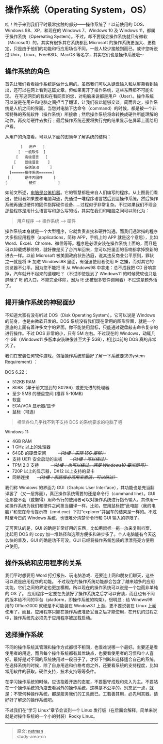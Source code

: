 # 操作系统（Operating System，OS）

哇！终于来到我们平时最常接触的部分——操作系统了！以前使用的 DOS、Windows 98、XP，和现在的 Windows 7、Windows 10 及 Windows 11，都属于操作系统（Opereating System）。不过，却不要误会操作系统就只有微软（Microsoft）的，其实有很多其它系统都比 Microsoft 的操作系统更强大、更稳定，只是由于他们的功能和行应用场合不同，一般人较少接触到而已。或许您听说过 Unix、Linux、FreeBSD、MacOS 等名字，其实它们也是操作系统哦～

## 操作系统的角色

首先让我们看看操作系统是做什么用的。虽然我们可以从键盘输入和从屏幕看到输出，还可以在网上看到这篇文章。但如果离开了操作系统，这些东西都不可能实现。
在写这网页的我和在看网页的您，对电脑来说都是用户（User）。操作系统可以说是在用户和电脑之间担当了翻译，让我们彼此能够交谈。简而言之，操作系统是人机之间的界面。当您对电脑下达命令（command）的时候，都是被一个非常特殊的系统软件（操作系统）所接收﹔然后操作系统将命转换成硬件所能理解的动作，再交给硬件去执行﹔最后操作系统还要将执行完的结果显示在屏幕上面给用户看。

从用户的角度看，可以从下面的图简单了解系统的结构：

```text
       [   用户   ]
      [  一般软件  ]
     [   高级语言   ]
    [    低级语言    ]
   [     系统驱动     ]
  [======操作系统======]
 [       硬件内固件     ]
[          硬件          ]
```

如前文所述，[电脑是台笨机器](./what_is_computer.md)。它的智慧都是来自人们编写的程序。从上图我们看出，使用者如果要和电脑沟通，先通过一堆程序语言然后到达操作系统，然后操作系统再通过硬件的固件指挥硬件设备……过程似乎非常复杂。不过如果我们不理会那些程序是用什么语言写和怎么写的话，其实在我们和电脑之间可以简化为：

> 用户程序 --> 操作系统 --> 硬件

操作系统本身就是一个大型程序，它就负责直接和硬件沟通。而我们通常指的程序大多指应用程序（applications，简称 APP，手机上的 APP 就是这个意思），比如 Word、Excel、Chrome、微信等等。程序是必须安装在操作系统上面的，而且是可以卸载或移除的，就好像是买了台汽车回来，您可以把里面的音响都拿掉换新的进去一样。以前 Microsoft 被美国政府状告法庭，说其违反商业公平原则，罪状之一就是将 IE 加进 Windows98 里面，有强迫使用者使用 IE 之嫌，而对其它的浏览器不公平。因为您不能把 IE 从 Windows98 中拿走：总不成我把 CD 音响拿掉，汽车就开不起来的道理吧？（不过即使是到了 Windows11 的时候微软也只是屏蔽了 IE 的入口，不能完全移除，因为 IE 还被很多软件调用着）不过这是题外话了。

## 揭开操作系统的神秘面纱

不知道大家有没有听过 DOS（Disk Operating System）。它可以说是 Windows 的前身，也是由微软开发的。DOS 系统没有我们现在常用的图形界面，就是一个黑底的上面有着许多文字的界面。你不能使用鼠标，只能通过键盘敲击命令复杂的进行操作。不过 DOS 非常的小，只有 5M 左右。不过现在的 Windows，动辄几个 GB（Windows11 多版本安装映像甚至大于 5GB），相比以前的 DOS 真的非常大了。

我们在安装任何软件游戏，包括操作系统前最好了解一下系统要求(System Requirement) ：

DOS 6.22：

- 512KB RAM
- 8088（早于前文提到的 80286）或更先进的处理器
- 至少 5MB 的硬盘空间 (推荐 5-10MB)
- 软盘
- EGA/VGA 显示器/显卡
- 鼠标（可选）

> 相信各位几乎找不到不支持 DOS 的系统要求的电脑了吧

Windows 11:

- 4GB RAM
- 1 GHz 以上的处理器
- 64GB 的硬盘空间 &ensp;&ensp;&ensp;&ensp;&ensp;~~_（吐槽：实际 15G 足够）_~~
- 支持 UEFI 安全启动的主板 &ensp;&ensp;&ensp;~~_（吐槽：可以绕过）_~~
- TPM 2.0 支持 &ensp;&ensp;&ensp;&ensp;&ensp;~~_（吐槽：也可以绕过，满足 Windows10 要求即可）_~~
- 720P 以上的显示器，DX12 以上支持的显卡
- 网络连接 &ensp;&ensp;&ensp;~~_（吐槽：家庭版必须用来激活，可以绕过）_~~

我们称 Windows 的界面为 GUI（Grahpic User Interface），其功能也是充当翻译罢了（又一层界面），真正操作系统需要的还是命令行（command line）。GUI 让那些不会（或懒得）用命令行的使用者可以对操作系统进行指令输入，其作用一如操作系统为我们和硬件之间担当翻译一样。比如，您用鼠标按“此电脑（我的电脑）”和您在命令提示符（cmd.exe）下打“explorer”并回车的结果是一样的。不过时至今日的 Windows 系统，也很难分清楚命令行和 GUI 输入的界限了。

无可否认的是，GUI 的确是非常好用的东西，比如用鼠标一拖一放来复制档案，比起用 DOS 的 copy 加一堆路径和选项方便多和进步多了。个人电脑能有今天这么快的普及，GUI 的确是功不可没。GUI 已经将操作系统包装的漂漂亮亮方便用户使用。

## 操作系统和应用程序的关系

我们平时想要用 Word 打打报告、玩电脑游戏、还要连上网和朋友们聊天，这些可以说是应用程序的功能。
不过现在的操作系统功能都会包含了越来越多的应用功能，它们之间的界定也更加模糊，所以现在的操作系统可以说是一个包而非单纯的 OS 了。
应用程序一定要在先装好了操作系统之后才可以安装，而且也有不同的版本给不同的平台（platform，即操作系统的构架）。很明显﹕给 Windws98 用的 Office2000 就硬是不可能装在 Window3.1 上面，更不要说装在 Linux 上面使用了。而且，应用程序只能在操作系统准备妥当之后才能使用，在开机的过程之中，操作系统先必须先于应用程序被加载启动。

## 选择操作系统

不同的操作系统其管理和操作方式都很不相同，也很难说哪一个最好。主要还是看使用者的用途，而且每个操作系统都有其优缺点，也要看使用者的习惯和个人喜好。最好是对不同的系统使用过一段日子了，才好下判断和选择适合自己的系统。在选择系统的时候，除了自身用途和价格考虑之外，还要看系统的支持程度，比如常用软件的获取，硬件支持，技术支持等等条件。

在学习操作系统的时候，应该抱着开放的态度，不要墨守成规和先入为主。不要站在一个操作系统的角度去看另外的操作系统，这样是不公平的。别忘记一点，就是：不管何种操作系统，都是服务我们的工具而已。工若善其用，必先利其器。请好好了解您的操作系统吧。

不过我们在“学习 Linux”章节会谈到一个 Linux 发行版（在后面会解释，简单来说就是对操作系统的一个小的封装）Rocky Linux。

---

> 原文: [netman](http://www.study-area.org/compu/compu_os.htm)</br>
> study-area-cn
